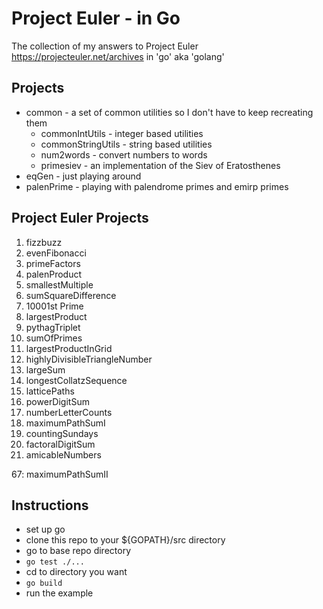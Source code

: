 # Project Euler - in Go
The collection of my answers to Project Euler https://projecteuler.net/archives in 'go' aka 'golang'

## Projects
* common - a set of common utilities so I don't have to keep recreating them
  * commonIntUtils - integer based utilities
  * commonStringUtils - string based utilities
  * num2words - convert numbers to words
  * primesiev - an implementation of the Siev of Eratosthenes
* eqGen - just playing around
* palenPrime - playing with palendrome primes and emirp primes

## Project Euler Projects
1. fizzbuzz
2. evenFibonacci
3. primeFactors
4. palenProduct
5. smallestMultiple
6. sumSquareDifference
7. 10001st Prime
8. largestProduct
9. pythagTriplet
10. sumOfPrimes
11. largestProductInGrid
12. highlyDivisibleTriangleNumber
13. largeSum
14. longestCollatzSequence
15. latticePaths
16. powerDigitSum
17. numberLetterCounts
18. maximumPathSumI
19. countingSundays
20. factoralDigitSum
21. amicableNumbers

67: maximumPathSumII

## Instructions
* set up go
* clone this repo to your ${GOPATH}/src directory
* go to base repo directory
* ```go test ./...```
* cd to directory you want
* ```go build```
* run the example
